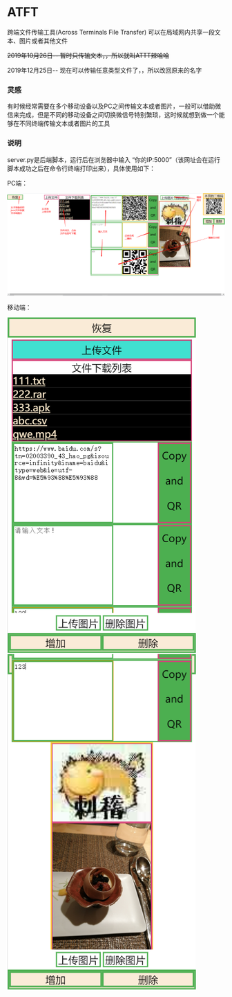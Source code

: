 # ATFT
跨端文件传输工具(Across Terminals File Transfer) 可以在局域网内共享一段文本、图片或者其他文件

~~2019年10月26日-- 暂时只传输文本，，所以就叫ATTT辣哈哈~~

2019年12月25日-- 现在可以传输任意类型文件了，，所以改回原来的名字

### 灵感
有时候经常需要在多个移动设备以及PC之间传输文本或者图片，一般可以借助微信来完成，但是不同的移动设备之间切换微信号特别繁琐，这时候就想到做一个能够在不同终端传输文本或者图片的工具

### 说明
server.py是后端脚本，运行后在浏览器中输入 “你的IP:5000”（该网址会在运行脚本成功之后在命令行终端打印出来），具体使用如下：

PC端：

![image](https://github.com/IndigoMagic/mypic/blob/master/pic/screenshot_20191231_111846.png?raw=true)

移动端：

![image](https://github.com/IndigoMagic/mypic/blob/master/pic/screenshot_20191231_112007.png?raw=true)
![image](https://github.com/IndigoMagic/mypic/blob/master/pic/screenshot_20191231_112021.png?raw=true)
